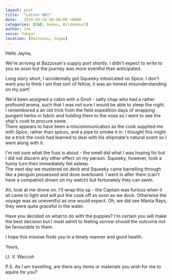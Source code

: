 ```yaml
---
layout: post
title:  "Letter 001"
date:   2020-04-20 00:00:00 +0000
categories: [D&D, Games, Wildemount]
author: Joe
voice: Vakgar
location: [Bazzoxan, Jigow]
---
```

Hello Jayna,

We're arriving at Bazzoxan's supply port shortly. I didn't expect to write to 
you so soon but the journey was more eventful than anticipated.

Long story short, I accidentally got Squeeky intoxicated on Spice.<!-- more -->
I don't want you to think I am that sort of fellow, it was an honest 
misunderstanding on my part!

We'd been assigned a cabin with a Gnoll - salty chap who had a rather profound 
aroma, such that I was not sure I would be able to sleep the night. I remembered
 a an old trick from the field expedition days of wrapping pungent herbs in 
fabric and holding them to the nose so I went to see the ship's cook to procure 
some.  
There appears to have been a miscommunication as the cook supplied me with 
*Spice*, rather than *spices*, and a pipe to smoke it in. I thought this might 
be a trick the cook had learned to deal with his shipmate's natural scent so I 
went along with it.

I'm not sure what the fuss is about - the smell did what I was hoping for but I 
did not discern any other effect on my person. Squeeky, however, took a funny 
turn then immediately fell asleep.  
The next day we mustered on deck and Squeeky came barrelling through like a 
penguin possessed and dove overboard. I went in after them (can't have a 
compatriot drown on my watch) but fortunately they can swim.

Ah, look at me drone on. I'll wrap this up - the Captain was furious when it all
 came to light and will put the cook off as soon as we dock. Otherwise the 
voyage was as uneventful as one would expect. Oh, we did see Manta Rays, they 
were quite graceful in the water.

Have you decided on what to do with the puppies? I'm certain you will make the 
best decision but I must admit to feeling sorrow should the outcome not be 
favourable to them.

I hope this missive finds you in a timely manner and good health.

Yours,

Lt. V. Waccoh

P.S. As I am travelling, are there any items or materials you wish for me to 
aquire for you?